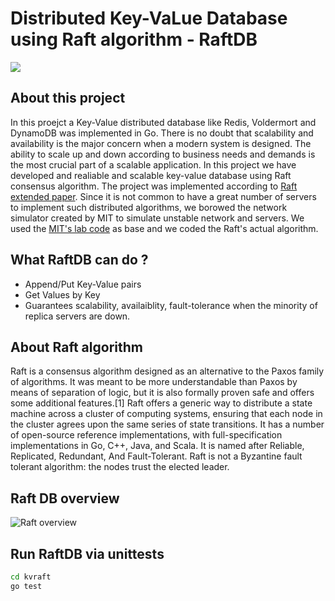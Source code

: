 # Distributed Key-VaLue Database using Raft algorithm - RaftDB


<img src="https://ariskk.com/static/e332d369be6f66aae7e3da60c0e07eb1/18e3b/raft-arch-2.jpg"/>


## About this project
In this proejct a Key-Value distributed database like Redis, Voldermort and DynamoDB was implemented in Go. There is no doubt that scalability and availability is the major concern when a modern system is designed. The ability to scale up and down according to business needs and demands is the most crucial part of a scalable application. In this project we have developed and realiable and scalable key-value database using Raft consensus algorithm. The project was implemented according to [Raft extended paper](https://web.stanford.edu/~ouster/cgi-bin/papers/raft-atc14). Since it is not common to have a great number of servers to implement such distributed algorithms, we borowed the network simulator created by MIT to simulate unstable network and servers. We used the [MIT's lab code](https://pdos.csail.mit.edu/6.824/) as base and we coded  the Raft's actual algorithm. 


## What RaftDB can do ?
- Append/Put Key-Value pairs
- Get Values by Key
- Guarantees scalability, availaiblity, fault-tolerance when the minority of replica servers are down.

## About Raft algorithm 
  Raft is a consensus algorithm designed as an alternative to the Paxos family of algorithms. It was meant to be more understandable than Paxos by means of separation of logic, but it is also formally proven safe and offers some additional features.[1] Raft offers a generic way to distribute a state machine across a cluster of computing systems, ensuring that each node in the cluster agrees upon the same series of state transitions. It has a number of open-source reference implementations, with full-specification implementations in Go, C++, Java, and Scala. It is named after Reliable, Replicated, Redundant, And Fault-Tolerant. Raft is not a Byzantine fault tolerant algorithm: the nodes trust the elected leader.


## Raft DB overview
![Raft overview](https://www.google.com/url?sa=i&url=https%3A%2F%2Fwww.semanticscholar.org%2Fpaper%2FARC%253A-Analysis-of-Raft-Consensus-Howard%2F3665b13932eea50cf9ef5d32b85efc8a06a92b79&psig=AOvVaw0RskMkPB_MILIJOkWxUg1a&ust=1635538605807000&source=images&cd=vfe&ved=0CAsQjRxqFwoTCIj8iqb27fMCFQAAAAAdAAAAABAd)

## Run RaftDB via unittests
```bat
cd kvraft
go test
```
